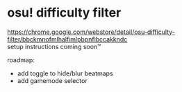 # osu! difficulty filter
https://chrome.google.com/webstore/detail/osu-difficulty-filter/bbckmnofmlhalfimlpbpnflbccakkndc <br />
setup instructions coming soon™

roadmap:
  - add toggle to hide/blur beatmaps
  - add gamemode selector
